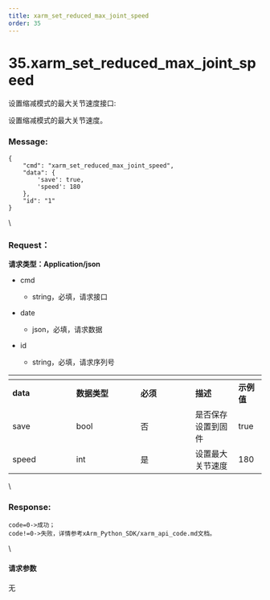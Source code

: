 ```yaml
---
title: xarm_set_reduced_max_joint_speed
order: 35
---
```

# 35.xarm\_set\_reduced\_max\_joint\_speed



 



设置缩减模式的最大关节速度接口:

设置缩减模式的最大关节速度。



### Message:  



```
{
    "cmd": "xarm_set_reduced_max_joint_speed",
    "data": {
        'save': true, 
        'speed': 180
    },
    "id": "1"
}
```



\





### Request：    



**请求类型：Application/json**



* cmd

  * string，必填，请求接口

* date

  * json，必填，请求数据

* id

  * string，必填，请求序列号



<table data-header-hidden><thead><tr><th width="111"></th><th width="112"></th><th width="93"></th><th></th><th></th></tr></thead><tbody><tr><td><strong>data</strong></td><td><strong>数据类型</strong></td><td><strong>必须</strong></td><td><strong>描述</strong></td><td><strong>示例值</strong></td></tr><tr><td>save</td><td>bool</td><td>否</td><td>是否保存设置到固件</td><td>true</td></tr><tr><td>speed</td><td>int</td><td>是</td><td>设置最大关节速度</td><td>180</td></tr></tbody></table>



\





### Response:     



```
code=0->成功；
code!=0->失败，详情参考xArm_Python_SDK/xarm_api_code.md文档。
```



\





#### 请求参数



无
